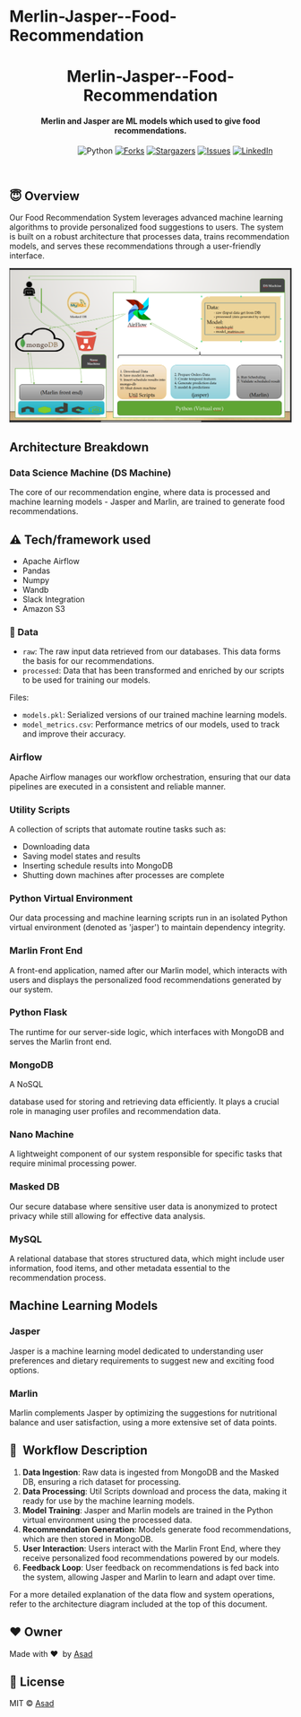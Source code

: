# Merlin-Jasper--Food-Recommendation

# 

<h1 align="center"> Merlin-Jasper--Food-Recommendation </h1>



<div align= "center">
  <h4> Merlin and Jasper are ML models which used to give food recommendations.</h4>
</div>

&nbsp;&nbsp;&nbsp;&nbsp;&nbsp;&nbsp;&nbsp;&nbsp;&nbsp;&nbsp;&nbsp;&nbsp;&nbsp;&nbsp;&nbsp;&nbsp;&nbsp;&nbsp;&nbsp;&nbsp;&nbsp;&nbsp;&nbsp;&nbsp;&nbsp;&nbsp;&nbsp;&nbsp;&nbsp;&nbsp;
![Python](https://img.shields.io/badge/python-v3.6+-blue.svg)
[![Forks](https://img.shields.io/github/forks/AsadKhalil/FaceMaskDetection.svg?logo=github)](https://github.com/AsadKhalil/FaceMaskDetection/network/members)
[![Stargazers](https://img.shields.io/github/stars/AsadKhalil/FaceMaskDetection.svg?logo=github)](https://github.com/AsadKhalil/FaceMaskDetection/stargazers)
[![Issues](https://img.shields.io/github/issues/AsadKhalil/FaceMaskDetection.svg?logo=github)](https://github.com/AsadKhalil/FaceMaskDetection/Face-Mask-Detection/issues)
[![LinkedIn](https://img.shields.io/badge/-LinkedIn-black.svg?style=flat-square&logo=linkedin&colorB=555)](https://www.linkedin.com/in/muhammad-asad10/)


&nbsp;&nbsp;&nbsp;&nbsp;&nbsp;&nbsp;&nbsp;&nbsp;&nbsp;&nbsp;&nbsp;&nbsp;&nbsp;&nbsp;&nbsp;&nbsp;&nbsp;&nbsp;&nbsp;&nbsp;&nbsp;&nbsp;&nbsp;&nbsp;&nbsp;&nbsp;&nbsp;&nbsp;&nbsp;&nbsp;&nbsp;&nbsp;&nbsp;&nbsp;&nbsp;



## :innocent: Overview
Our Food Recommendation System leverages advanced machine learning algorithms to provide personalized food suggestions to users. The system is built on a robust architecture that processes data, trains recommendation models, and serves these recommendations through a user-friendly interface.

![System Architecture](pic1.png)

## Architecture Breakdown

### Data Science Machine (DS Machine)

The core of our recommendation engine, where data is processed and machine learning models - Jasper and Marlin, are trained to generate food recommendations.

## :warning: Tech/framework used

- Apache Airflow
- Pandas
- Numpy
- Wandb
- Slack Integration
- Amazon S3

### :file_folder: Data

- `raw`: The raw input data retrieved from our databases. This data forms the basis for our recommendations.
- `processed`: Data that has been transformed and enriched by our scripts to be used for training our models.

Files:
- `models.pkl`: Serialized versions of our trained machine learning models.
- `model_metrics.csv`: Performance metrics of our models, used to track and improve their accuracy.

### Airflow

Apache Airflow manages our workflow orchestration, ensuring that our data pipelines are executed in a consistent and reliable manner.

### Utility Scripts

A collection of scripts that automate routine tasks such as:
- Downloading data
- Saving model states and results
- Inserting schedule results into MongoDB
- Shutting down machines after processes are complete

### Python Virtual Environment

Our data processing and machine learning scripts run in an isolated Python virtual environment (denoted as 'jasper') to maintain dependency integrity.

### Marlin Front End

A front-end application, named after our Marlin model, which interacts with users and displays the personalized food recommendations generated by our system.

### Python Flask

The runtime for our server-side logic, which interfaces with MongoDB and serves the Marlin front end.

### MongoDB

A NoSQL

 database used for storing and retrieving data efficiently. It plays a crucial role in managing user profiles and recommendation data.

### Nano Machine

A lightweight component of our system responsible for specific tasks that require minimal processing power.

### Masked DB

Our secure database where sensitive user data is anonymized to protect privacy while still allowing for effective data analysis.

### MySQL

A relational database that stores structured data, which might include user information, food items, and other metadata essential to the recommendation process.

## Machine Learning Models

### Jasper

Jasper is a machine learning model dedicated to understanding user preferences and dietary requirements to suggest new and exciting food options.

### Marlin

Marlin complements Jasper by optimizing the suggestions for nutritional balance and user satisfaction, using a more extensive set of data points.

## 🚀&nbsp; Workflow Description

1. **Data Ingestion**: Raw data is ingested from MongoDB and the Masked DB, ensuring a rich dataset for processing.
2. **Data Processing**: Util Scripts download and process the data, making it ready for use by the machine learning models.
3. **Model Training**: Jasper and Marlin models are trained in the Python virtual environment using the processed data.
4. **Recommendation Generation**: Models generate food recommendations, which are then stored in MongoDB.
5. **User Interaction**: Users interact with the Marlin Front End, where they receive personalized food recommendations powered by our models.
6. **Feedback Loop**: User feedback on recommendations is fed back into the system, allowing Jasper and Marlin to learn and adapt over time.

For a more detailed explanation of the data flow and system operations, refer to the architecture diagram included at the top of this document.





## :heart: Owner
Made with :heart:&nbsp;  by [Asad](https://github.com/AsadKhalil)


## :eyes: License
MIT © [Asad]()










